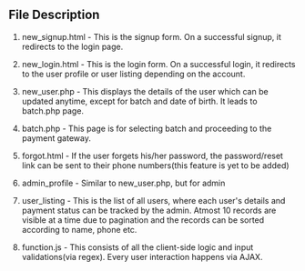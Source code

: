 ## File Description

1. new_signup.html - This is the signup form. On a successful signup, it redirects to the login page.

2. new_login.html - This is the login form. On a successful login, it redirects to the user profile or user listing depending on the account.

3. new_user.php - This displays the details of the user which can be updated anytime, except for batch and date of birth. It leads to batch.php page.

4. batch.php - This page is for selecting batch and proceeding to the payment gateway.

5. forgot.html - If the user forgets his/her password, the password/reset link can be sent to their phone numbers(this feature is yet to be added)

6. admin_profile - Similar to new_user.php, but for admin

7. user_listing - This is the list of all users, where each user's details and payment status can be tracked by the admin. Atmost 10 records are visible at a time due to pagination and the records can be sorted according to name, phone etc.

8. function.js - This consists of all the client-side logic and input validations(via regex). Every user interaction happens via AJAX.
